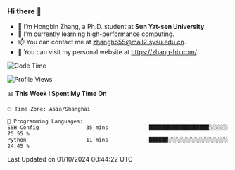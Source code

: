 ### Hi there 👋

- 🔭 I’m Hongbin Zhang, a Ph.D. student at **Sun Yat-sen University**.
- 🌱 I’m currently learning high-performance computing.
- 📫 You can contact me at zhanghb55@mail2.sysu.edu.cn.
- 👀 You can visit my personal website at https://zhang-hb.com/.

<!--START_SECTION:waka-->
![Code Time](http://img.shields.io/badge/Code%20Time-347%20hrs%2051%20mins-blue)

![Profile Views](http://img.shields.io/badge/Profile%20Views-2-blue)

📊 **This Week I Spent My Time On** 

```text
🕑︎ Time Zone: Asia/Shanghai

💬 Programming Languages: 
SSH Config               35 mins             ███████████████████░░░░░░   75.55 % 
Python                   11 mins             ██████░░░░░░░░░░░░░░░░░░░   24.45 % 
```


 Last Updated on 01/10/2024 00:44:22 UTC
<!--END_SECTION:waka-->

